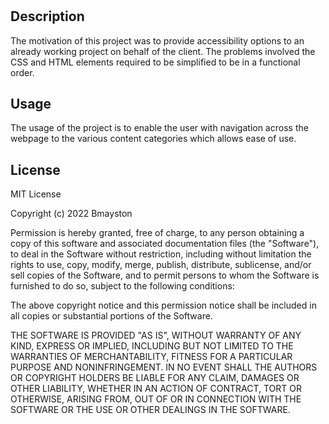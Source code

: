 # <Horiseon>

## Description

The motivation of this project was to provide accessibility options to an already working project on behalf of the client. The problems involved the CSS and HTML elements required to be simplified to be in a functional order.

## Usage

The usage of the project is to enable the user with navigation across the webpage to the various content categories which allows ease of use.


## License

MIT License

Copyright (c) 2022 Bmayston

Permission is hereby granted, free of charge, to any person obtaining a copy
of this software and associated documentation files (the "Software"), to deal
in the Software without restriction, including without limitation the rights
to use, copy, modify, merge, publish, distribute, sublicense, and/or sell
copies of the Software, and to permit persons to whom the Software is
furnished to do so, subject to the following conditions:

The above copyright notice and this permission notice shall be included in all
copies or substantial portions of the Software.

THE SOFTWARE IS PROVIDED "AS IS", WITHOUT WARRANTY OF ANY KIND, EXPRESS OR
IMPLIED, INCLUDING BUT NOT LIMITED TO THE WARRANTIES OF MERCHANTABILITY,
FITNESS FOR A PARTICULAR PURPOSE AND NONINFRINGEMENT. IN NO EVENT SHALL THE
AUTHORS OR COPYRIGHT HOLDERS BE LIABLE FOR ANY CLAIM, DAMAGES OR OTHER
LIABILITY, WHETHER IN AN ACTION OF CONTRACT, TORT OR OTHERWISE, ARISING FROM,
OUT OF OR IN CONNECTION WITH THE SOFTWARE OR THE USE OR OTHER DEALINGS IN THE
SOFTWARE.

